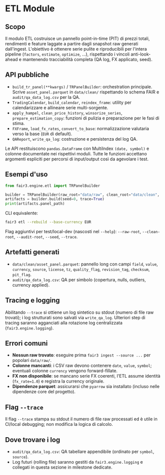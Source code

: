 # ETL Module

## Scopo
Il modulo ETL costruisce un pannello point-in-time (PIT) di prezzi totali, rendimenti e feature laggate a partire dagli snapshot raw generati dall'ingest. L'obiettivo è ottenere serie pulite e riproducibili per l'intera pipeline (`factors`, `estimate`, `optimize`, ...), rispettando i vincoli anti-look-ahead e mantenendo tracciabilità completa (QA log, FX applicato, seed).

## API pubbliche
- `build_tr_panel(**kwargs)` / `TRPanelBuilder`: orchestration principale. Scrive `asset_panel.parquet` in `data/clean/` rispettando lo schema FAIR e `audit/qa_data_log.csv` per la QA.
- `TradingCalendar`, `build_calendar`, `reindex_frame`: utility per calendarizzare e allineare serie multi-sorgente.
- `apply_hampel`, `clean_price_history`, `winsorize_series`, `prepare_estimation_copy`: funzioni di pulizia e preparazione per le fasi di stima.
- `FXFrame`, `load_fx_rates`, `convert_to_base`: normalizzazione valutaria verso la base (`EUR` di default).
- `QAReport`, `write_qa_log`: costruzione e persistenza del log QA.

Le API restituiscono `pandas.DataFrame` con MultiIndex `(date, symbol)` e colonne documentate nei rispettivi moduli. Tutte le funzioni accettano argomenti espliciti per percorsi di input/output così da agevolare i test.

## Esempi d'uso
```python
from fair3.engine.etl import TRPanelBuilder

builder = TRPanelBuilder(raw_root="data/raw", clean_root="data/clean", audit_root="audit", base_currency="EUR")
artifacts = builder.build(seed=0, trace=True)
print(artifacts.panel_path)
```

CLI equivalente:
```bash
fair3 etl --rebuild --base-currency EUR
```
Flag aggiuntivi per test/local-dev (nascosti nel `--help`): `--raw-root`, `--clean-root`, `--audit-root`, `--seed`, `--trace`.

## Artefatti generati
- `data/clean/asset_panel.parquet`: pannello long con campi `field`, `value`, `currency`, `source`, `license`, `tz`, `quality_flag`, `revision_tag`, `checksum`, `pit_flag`.
- `audit/qa_data_log.csv`: QA per simbolo (copertura, nulls, outliers, currency applied).

## Tracing e logging
Abilitando `--trace` si ottiene un log sintetico su stdout (numero di file raw trovati); i log strutturati sono salvati via `write_qa_log`. Ulteriori step di tracing saranno agganciati alla rotazione log centralizzata (`fair3.engine.logging`).

## Errori comuni
- **Nessun raw trovato**: eseguire prima `fair3 ingest --source ...` per popolari `data/raw/`.
- **Colonne mancanti**: i CSV raw devono contenere `date`, `value`, `symbol`; eventuali colonne `currency` vengono forward-fillate.
- **FX non disponibile**: se mancano serie FX coerenti, l'ETL assume identità (`fx_rate=1.0`) e registra la currency originale.
- **Dipendenze parquet**: assicurarsi che `pyarrow` sia installato (incluso nelle dipendenze core del progetto).

## Flag `--trace`
Il flag `--trace` stampa su stdout il numero di file raw processati ed è utile in CI/local debugging; non modifica la logica di calcolo.

## Dove trovare i log
- `audit/qa_data_log.csv`: QA tabellare appendibile (ordinato per `symbol`, `source`).
- Log futuri (rolling file) saranno gestiti da `fair3.engine.logging` e collegati in questa sezione in milestone dedicate.
